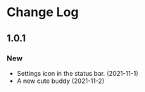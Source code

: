 # Change Log

## 1.0.1

### New

* Settings icon in the status bar. (2021-11-1)
* A new cute buddy (2021-11-2)